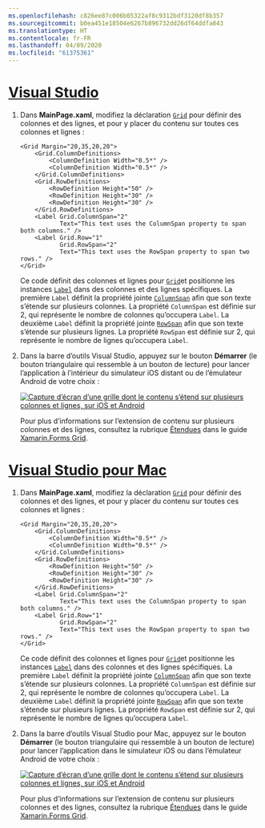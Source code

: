 ```yaml
---
ms.openlocfilehash: c826ee87c006b05322af8c9312bdf3120df8b357
ms.sourcegitcommit: b0ea451e18504e6267b896732dd26df64ddfa843
ms.translationtype: HT
ms.contentlocale: fr-FR
ms.lasthandoff: 04/09/2020
ms.locfileid: "61375361"
---
```

# <a name="visual-studio"></a>[Visual Studio](#tab/vswin)

1. Dans **MainPage.xaml**, modifiez la déclaration [`Grid`](xref:Xamarin.Forms.Grid) pour définir des colonnes et des lignes, et pour y placer du contenu sur toutes ces colonnes et lignes :

    ```xaml
    <Grid Margin="20,35,20,20">
        <Grid.ColumnDefinitions>
            <ColumnDefinition Width="0.5*" />
            <ColumnDefinition Width="0.5*" />
        </Grid.ColumnDefinitions>
        <Grid.RowDefinitions>
            <RowDefinition Height="50" />
            <RowDefinition Height="30" />
            <RowDefinition Height="30" />
        </Grid.RowDefinitions>
        <Label Grid.ColumnSpan="2"
               Text="This text uses the ColumnSpan property to span both columns." />
        <Label Grid.Row="1"
               Grid.RowSpan="2"
               Text="This text uses the RowSpan property to span two rows." />
    </Grid>
    ```

    Ce code définit des colonnes et lignes pour [`Grid`](xref:Xamarin.Forms.Grid)et positionne les instances [`Label`](xref:Xamarin.Forms.Label) dans des colonnes et des lignes spécifiques. La première `Label` définit la propriété jointe [`ColumnSpan`](xref:Xamarin.Forms.Grid.ColumnSpanProperty) afin que son texte s’étende sur plusieurs colonnes. La propriété `ColumnSpan` est définie sur 2, qui représente le nombre de colonnes qu’occupera `Label`. La deuxième `Label` définit la propriété jointe [`RowSpan`](xref:Xamarin.Forms.Grid.RowSpanProperty) afin que son texte s’étende sur plusieurs lignes. La propriété `RowSpan` est définie sur 2, qui représente le nombre de lignes qu’occupera `Label`.

1. Dans la barre d’outils Visual Studio, appuyez sur le bouton **Démarrer** (le bouton triangulaire qui ressemble à un bouton de lecture) pour lancer l’application à l’intérieur du simulateur iOS distant ou de l’émulateur Android de votre choix :

    [![Capture d’écran d’une grille dont le contenu s’étend sur plusieurs colonnes et lignes, sur iOS et Android](../images/span-columns-rows.png "Grille comprenant du contenu s’étendant sur plusieurs colonnes et lignes")](../images/span-columns-rows-large.png#lightbox "Grille comprenant du contenu s’étendant sur plusieurs colonnes et lignes")

    Pour plus d’informations sur l’extension de contenu sur plusieurs colonnes et des lignes, consultez la rubrique [Étendues](~/xamarin-forms/user-interface/layouts/grid.md#spans) dans le guide [Xamarin.Forms Grid](~/xamarin-forms/user-interface/layouts/grid.md).

# <a name="visual-studio-for-mac"></a>[Visual Studio pour Mac](#tab/vsmac)

1. Dans **MainPage.xaml**, modifiez la déclaration [`Grid`](xref:Xamarin.Forms.Grid) pour définir des colonnes et des lignes, et pour y placer du contenu sur toutes ces colonnes et lignes :

    ```xaml
    <Grid Margin="20,35,20,20">
        <Grid.ColumnDefinitions>
            <ColumnDefinition Width="0.5*" />
            <ColumnDefinition Width="0.5*" />
        </Grid.ColumnDefinitions>
        <Grid.RowDefinitions>
            <RowDefinition Height="50" />
            <RowDefinition Height="30" />
            <RowDefinition Height="30" />
        </Grid.RowDefinitions>
        <Label Grid.ColumnSpan="2"
               Text="This text uses the ColumnSpan property to span both columns." />
        <Label Grid.Row="1"
               Grid.RowSpan="2"
               Text="This text uses the RowSpan property to span two rows." />
    </Grid>
    ```

    Ce code définit des colonnes et lignes pour [`Grid`](xref:Xamarin.Forms.Grid)et positionne les instances [`Label`](xref:Xamarin.Forms.Label) dans des colonnes et des lignes spécifiques. La première `Label` définit la propriété jointe [`ColumnSpan`](xref:Xamarin.Forms.Grid.ColumnSpanProperty) afin que son texte s’étende sur plusieurs colonnes. La propriété `ColumnSpan` est définie sur 2, qui représente le nombre de colonnes qu’occupera `Label`. La deuxième `Label` définit la propriété jointe [`RowSpan`](xref:Xamarin.Forms.Grid.RowSpanProperty) afin que son texte s’étende sur plusieurs lignes. La propriété `RowSpan` est définie sur 2, qui représente le nombre de lignes qu’occupera `Label`.

1. Dans la barre d’outils Visual Studio pour Mac, appuyez sur le bouton **Démarrer** (le bouton triangulaire qui ressemble à un bouton de lecture) pour lancer l’application dans le simulateur iOS ou dans l’émulateur Android de votre choix :

    [![Capture d’écran d’une grille dont le contenu s’étend sur plusieurs colonnes et lignes, sur iOS et Android](../images/span-columns-rows.png "Grille comprenant du contenu s’étendant sur plusieurs colonnes et lignes")](../images/span-columns-rows-large.png#lightbox "Grille comprenant du contenu s’étendant sur plusieurs colonnes et lignes")

    Pour plus d’informations sur l’extension de contenu sur plusieurs colonnes et des lignes, consultez la rubrique [Étendues](~/xamarin-forms/user-interface/layouts/grid.md#spans) dans le guide [Xamarin.Forms Grid](~/xamarin-forms/user-interface/layouts/grid.md).
